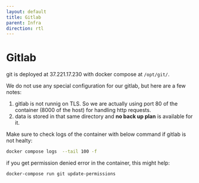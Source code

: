 ```yaml
---
layout: default
title: Gitlab
parent: Infra
direction: rtl
---
```


# Gitlab

git is deployed at 37.221.17.230 with docker compose at `/opt/git/`.

We do not use any special configuration for our gitlab, but here are a few notes:
1. gitlab is not runnig on TLS. So we are actually using port 80 of the container (8000 of the host) for handling http requests.
2. data is stored in that same directory and **no back up plan** is available for it.

Make sure to check logs of the container with below command if gitlab is not healty:
```bash
docker compose logs  --tail 100 -f
```

if you get permission denied error in the container, this might help:
```bash
docker-compose run git update-permissions
```

